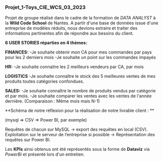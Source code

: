 ### Projet_1-Toys_CIE_WCS_03_2023
Projet de groupe réalisé dans le cadre de la formation de _DATA ANALYST_ à la **Wild Code School** de Nantes.
A partir d'une base de données issue d'une entreprise de modèles réduits, nous devions extraire et traiter des informations pertinentes afin de répondre aux besoins du client.

**6 USER STORIES réparties en 4 thèmes:**
 
**FINANCES:**
-Je souhaite obtenir mon CA pour mes commandes par pays pour les 2 derniers mois
-Je souhaite un point sur les commandes impayés

**HR:**
-Je souhaite connaitre les 2 meilleurs vendeurs par CA, par mois

**LOGISTICS**
-Je souhaite connaître le stock des 5 meilleures ventes de mes produits toutes catégories confondues.

**SALES:**
-Je souhaite connaître le nombre de produits vendus par catégorie et par mois.
-Je souhaite comparer les ventes avec les ventes de l'année dernière. (Comparaison : Même mois mais N-1)


**Schéma de notre réflexion pour la réalisation de notre livrable client : **

(mysql => CSV => Power BI, par exemple)

Requêtes de chacun sur MySQL → export des requêtes en local (CSV).  
Exploitation sur le serveur de l’entreprise si possible → Représentation des requêtes sur Power BI.	

Les **KPIs** ainsi obtenus ont été représentés sous la forme de **Dataviz** via _PowerBi_ et présenté lors d'un entretien. 
